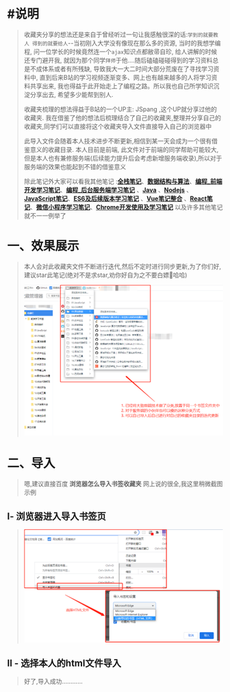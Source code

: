 # #说明

>收藏夹分享的想法还是来自于曾经听过一句让我感触很深的话:`学到的就要教人 得到的就要给人`--当初刚入大学没有像现在那么多的资源, 当时的我想学编程, 问一位学长的时候竟然连一个`ajax`知识点都敝帚自珍, 给人讲解的时候还专门避开我, 就因为那个同学`拜师`于他....随后磕磕碰碰得到的学习资料总是不成体系或者有所残缺, 导致我大一大二时间大部分荒废在了寻找学习资料中, 直到后来B站的学习视频逐渐变多、网上也有越来越多的人将学习资料共享出来, 我也得益于此开始走上了编程之路。所以我也自己所学知识沉淀分享出去, 希望多少能帮到别人.
>
>收藏夹梳理的想法得益于B站的一个UP主: JSpang ,这个UP就分享过他的收藏夹. 我在借鉴了他的想法后梳理结合了自己的收藏夹,整理并分享自己的收藏夹,同学们可以直接将这个收藏夹导入文件直接导入自己的浏览器中
>
>此导入文件会随着本人技术进步不断更新,相信到某一天会成为一个很有借鉴意义的收藏目录. 本人目前是前端, 此文件对于前端的同学帮助可能较大, 但是本人也有兼修服务端(后续能力提升后会考虑新增服务端收录),所以对于服务端的效果也能起到不错的借鉴意义
>
>除此笔记外大家可以看我其他笔记 :**[全栈笔记](https://gitee.com/hongjilin/hongs-study-notes/tree/master)**、**[数据结构与算法](https://gitee.com/hongjilin/hongs-study-notes/tree/master/编程_算法及课程基础学习笔记/数据结构与算法)**、**[编程_前端开发学习笔记](https://gitee.com/hongjilin/hongs-study-notes/tree/master/编程_前端开发学习笔记)**、**[编程_后台服务端学习笔记](https://gitee.com/hongjilin/hongs-study-notes/tree/master/编程_后台服务端学习笔记)** 、**[Java](https://gitee.com/hongjilin/hongs-study-notes/tree/master/编程_后台服务端学习笔记/Java)** 、**[Nodejs](https://gitee.com/hongjilin/hongs-study-notes/tree/master/编程_后台服务端学习笔记/Nodejs)** 、**[JavaScript笔记](https://gitee.com/hongjilin/hongs-study-notes/tree/master/编程_前端开发学习笔记/HTML+CSS+JS基础笔记/JavaScript笔记)**、**[ES6及后续版本学习笔记](https://gitee.com/hongjilin/hongs-study-notes/tree/master/编程_前端开发学习笔记/ES6及后续版本学习笔记)** 、**[Vue笔记整合](https://gitee.com/hongjilin/hongs-study-notes/tree/master/编程_前端开发学习笔记/Vue笔记整合)** 、**[React笔记](https://gitee.com/hongjilin/hongs-study-notes/tree/master/编程_前端开发学习笔记/React笔记)**、**[微信小程序学习笔记](https://gitee.com/hongjilin/hongs-study-notes/tree/master/编程_前端开发学习笔记/微信小程序学习笔记)**、**[Chrome开发使用及学习笔记](https://gitee.com/hongjilin/hongs-study-notes/tree/master/编程_前端开发学习笔记/Chrome开发使用及学习笔记)** 以及许多其他笔记就不一一例举了

# 一、效果展示

> 本人会对此收藏夹文件不断进行迭代,然后不定时进行同步更新,为了你们好,建议star此笔记(绝对不是求star,劝你好自为之不要白嫖:dog:哈哈)
>
> ![image-20210912133136471](README%E4%B8%AD%E7%9A%84%E5%9B%BE%E7%89%87/image-20210912133136471.png) 

# 二、导入

> 嗯,建议直接百度 **浏览器怎么导入书签收藏夹** 网上说的很全,我这里稍微截图示例

## Ⅰ- 浏览器进入导入书签页

>
>
>![image-20210912134051611](README%E4%B8%AD%E7%9A%84%E5%9B%BE%E7%89%87/image-20210912134051611.png) 

## Ⅱ - 选择本人的html文件导入

>好了,导入成功............